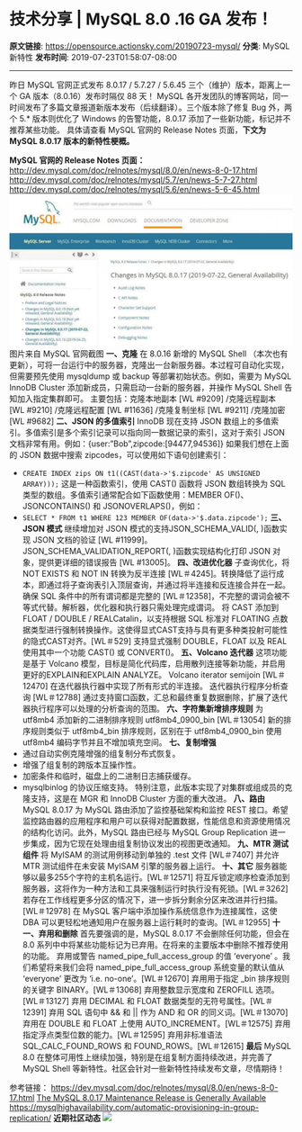 # 技术分享 | MySQL 8.0 .16 GA 发布！

**原文链接**: https://opensource.actionsky.com/20190723-mysql/
**分类**: MySQL 新特性
**发布时间**: 2019-07-23T01:58:07-08:00

---

昨日 MySQL 官网正式发布 8.0.17 / 5.7.27 / 5.6.45 三个（维护）版本，距离上一个 GA 版本（8.0.16）发布时隔仅 88 天！
MySQL 各开发团队的博客网站，同一时间发布了多篇文章报道新版本发布（后续翻译）。三个版本除了修复 Bug 外，两个 5.* 版本则优化了 Windows 的告警功能，8.0.17 添加了一些新功能，标记并不推荐某些功能。
具体请查看 MySQL 官网的 Release Notes 页面，**下文为 MySQL 8.0.17 版本的新特性梗概。**
> 
**MySQL 官网的 Release Notes 页面：**
http://dev.mysql.com/doc/relnotes/mysql/8.0/en/news-8-0-17.html
http://dev.mysql.com/doc/relnotes/mysql/5.7/en/news-5-7-27.html
http://dev.mysql.com/doc/relnotes/mysql/5.6/en/news-5-6-45.html
![](.img/d8f5ad9b.jpg)											
图片来自 MySQL 官网截图
**一、克隆**
在 8.0.16 新增的 MySQL Shell （本次也有更新），可将一台运行中的服务器，克隆出一台新服务器。本过程可自动化实现，但需要预先使用 mysqldump 或 backup 等部署初始状态。例如，需要为 MySQL InnoDB Cluster 添加新成员，只需启动一台新的服务器，并操作 MySQL Shell 告知加入指定集群即可。
主要包括：克隆本地副本 [WL #9209] /克隆远程副本 [WL #9210] /克隆远程配置 [WL #11636] /克隆复制坐标 [WL #9211] /克隆加密 [WL #9682]
**二、JSON 的多值索引**
InnoDB 现在支持 JSON 数组上的多值索引。多值索引是多个索引记录可以指向同一数据记录的索引，这对于索引 JSON 文档非常有用。例如：{user:&#8221;Bob&#8221;,zipcode:[94477,94536]}
如果我们想在上面的 JSON 数据中搜索 zipcodes，可以使用如下语句创建索引：
- `CREATE INDEX zips ON t1((CAST(data->'$.zipcode' AS UNSIGNED ARRAY)));`
这是一种函数索引，使用 CAST() 函数将 JSON 数组转换为 SQL 类型的数组。多值索引通常配合如下函数使用：MEMBER OF()、JSONCONTAINS() 和 JSONOVERLAPS()，例如：
- `SELECT * FROM t1 WHERE 123 MEMBER OF(data->'$.data.zipcode');`
**三、JSON 模式**
继续增加对 JSON 模式的支持JSON_SCHEMA_VALID(<json schema>, <json doc>)函数实现 JSON 文档的验证 [WL #11999]。JSON_SCHEMA_VALIDATION_REPORT(<json schema>, <json doc>)函数实现结构化打印 JSON 对象，提供更详细的错误报告 [WL #13005]。
**四、改进优化器**
子查询优化，将 NOT EXISTS 和 NOT IN 转换为反半连接 [WL＃4245]。转换降低了运行成本，即通过将子查询表引入顶层查询，并通过将半连接和反连接合并在一起。确保 SQL 条件中的所有谓词都是完整的 [WL＃12358]，不完整的谓词会被不等式代替。解析器，优化器和执行器只需处理完成谓词。
将 CAST 添加到 FLOAT / DOUBLE / REALCatalin，以支持根据 SQL 标准对 FLOATING 点数据类型进行强制转换操作。这使得显式CAST支持与具有更多种类投射可能性的隐式CAST对齐。[WL＃529]
支持显式强制 DOUBLE，FLOAT 以及 REAL 使用其中一个功能 CAST() 或 CONVERT()。
**五、Volcano 迭代器**
这项功能是基于 Volcano 模型，目标是简化代码库，启用散列连接等新功能，并启用更好的EXPLAIN和EXPLAIN ANALYZE。
Volcano iterator semijoin [WL＃12470] 在迭代器执行器中实现了所有形式的半连接。
迭代器执行程序分析查询 [WL＃12788] 通过支持窗口函数，汇总和最终重复数据删除，扩展了迭代器执行程序可以处理的分析查询的范围。
**六、字符集新增排序规则**
为 utf8mb4 添加新的二进制排序规则 utf8mb4_0900_bin [WL＃13054] 新的排序规则类似于 utf8mb4_bin 排序规则，区别在于 utf8mb4_0900_bin 使用 utf8mb4 编码字节并且不增加填充空间。
**七、复制增强**
- 通过自动实例克隆增强的组复制分布式恢复。
- 增强了组复制的跨版本互操作性。
- 加密条件和临时，磁盘上的二进制日志捕获缓存。
- mysqlbinlog 的协议压缩支持。
特别注意，此版本实现了对集群或组成员的克隆支持，这是在 MGR 和 InnoDB Cluster 方面的重大改进。
**八、路由**
MySQL 8.0.17 为 MySQL 路由添加了监控基础架构和监控 REST 接口。希望监控路由器的应用程序和用户可以获得对配置数据，性能信息和资源使用情况的结构化访问。此外，MySQL 路由已经与 MySQL Group Replication 进一步集成，因为它现在处理由组复制协议发出的视图更改通知。
**九、MTR 测试组件**
将 MyISAM 的测试用例移动到单独的 .test 文件 [WL＃7407] 并允许 MTR 测试组件在未安装 MyISAM 引擎的服务器上运行。
**十、其它**
服务器能够以最多255个字符的主机名运行。[WL＃12571]
将互斥锁定顺序检查添加到服务器，这将作为一种方法和工具来强制运行时执行没有死锁。[WL＃3262]
若存在工作线程更多分区的情况下，进一步拆分剩余分区来改进并行扫描。[WL＃12978]
在 MySQL 客户端中添加操作系统信息作为连接属性，这使 DBA 可以更轻松地通知用户在服务器上运行耗时的查询。[WL＃12955]
**十一、弃用和删除**
首先要强调的是，MySQL 8.0.17 不会删除任何功能，但会在 8.0 系列中中将某些功能标记为已弃用。在将来的主要版本中删除不推荐使用的功能。
弃用或警告 named_pipe_full_access_group 的值 &#8216;everyone&#8217; 。我们希望将来我们会将 named_pipe_full_access_group 系统变量的默认值从 &#8216;everyone&#8217; 更改为 &#8216;i.e. no-one&#8217;。[WL＃12670]
弃用用于指定 _bin 排序规则的关键字 BINARY。[WL＃13068]
弃用整数显示宽度和 ZEROFILL 选项。[WL＃13127]
弃用 DECIMAL 和 FLOAT 数据类型的无符号属性。[WL＃12391]
弃用 SQL 语句中 && 和 || 作为 AND 和 OR 的同义词。[WL＃13070]
弃用在 DOUBLE 和 FLOAT 上使用 AUTO_INCREMENT。[WL＃12575]
弃用指定浮点类型位数的能力。[WL＃12595]
弃用非标准语法 SQL_CALC_FOUND_ROWS 和 FOUND_ROWS。[WL＃12615]
**最后**
MySQL 8.0 在整体可用性上继续加强，特别是在组复制方面持续改进，并完善了 MySQL Shell 等新特性。社区会针对一些新特性持续发布文章，尽情期待！
> 
参考链接：
https://dev.mysql.com/doc/relnotes/mysql/8.0/en/news-8-0-17.html
[The MySQL 8.0.17 Maintenance Release is Generally Available](https://mysqlserverteam.com/the-mysql-8-0-17-maintenance-release-is-generally-available/)
https://mysqlhighavailability.com/automatic-provisioning-in-group-replication/
**近期社区动态**
![](https://opensource.actionsky.com/wp-content/uploads/2019/08/海报.jpg)